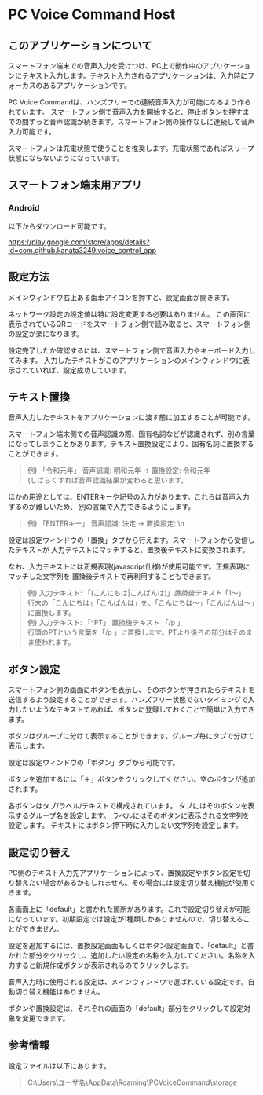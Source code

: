 # PC Voice Command Host

## このアプリケーションについて

スマートフォン端末での音声入力を受けつけ、PC上で動作中のアプリケーションにテキスト入力します。テキスト入力されるアプリケーションは、入力時にフォーカスのあるアプリケーションです。

PC Voice Commandは、ハンズフリーでの連続音声入力が可能になるよう作られています。
スマートフォン側で音声入力を開始すると、停止ボタンを押すまでの間ずっと音声認識が続きます。スマートフォン側の操作なしに連続して音声入力可能です。

スマートフォンは充電状態で使うことを推奨します。充電状態であればスリープ状態にならないようになっています。

## スマートフォン端末用アプリ

### Android

以下からダウンロード可能です。

https://play.google.com/store/apps/details?id=com.github.kanata3249.voice_control_app

## 設定方法

メインウィンドウ右上ある歯車アイコンを押すと、設定画面が開きます。

ネットワーク設定の設定値は特に設定変更する必要はありません。
この画面に表示されているQRコードをスマートフォン側で読み取ると、スマートフォン側の設定が楽になります。

設定完了したか確認するには、スマートフォン側で音声入力やキーボード入力してみます。
入力したテキストがこのアプリケーションのメインウィンドウに表示されていれば、設定成功しています。

## テキスト置換

音声入力したテキストをアプリケーションに渡す前に加工することが可能です。

スマートフォン端末側での音声認識の際、固有名詞などが認識されず、別の言葉になってしまうことがあります。テキスト置換設定により、固有名詞に置換することができます。

> 例)  「令和元年」  音声認識: 明和元年 → 置換設定: 令和元年<br/>
     (しばらくすれば音声認識結果が変わると思います。

ほかの用途としては、ENTERキーや記号の入力があります。これらは音声入力するのが難しいため、
別の言葉で入力できるようにします。

> 例) 「ENTERキー」  音声認識: 決定 → 置換設定: \n

設定は設定ウィンドウの「置換」タブから行えます。スマートフォンから受信したテキストが
入力テキストにマッチすると、置換後テキストに変換されます。

なお、入力テキストには正規表現(javascript仕様)が使用可能です。正規表現にマッチした文字列を
置換後テキストで再利用することもできます。

> 例) 入力テキスト: 「(こんにちは|こんばんは)$」  置換後テキスト 「$1～」<br/>
       行末の「こんにちは」「こんばんは」を、「こんにちは～」「こんばんは～」に置換します。<br/>
> 例) 入力テキスト: 「^PT」  置換後テキスト 「/p 」<br/>
       行頭のPTという言葉を「/p 」に置換します。PTより後ろの部分はそのまま使われます。

## ボタン設定

スマートフォン側の画面にボタンを表示し、そのボタンが押されたらテキストを送信するよう設定することができます。ハンズフリー状態でないタイミングで入力したいようなテキストであれば、ボタンに登録しておくことで簡単に入力できます。

ボタンはグループに分けて表示することができます。グループ毎にタブで分けて表示します。

設定は設定ウィンドウの「ボタン」タブから可能です。

ボタンを追加するには「＋」ボタンをクリックしてください。空のボタンが追加されます。

各ボタンはタブ/ラベル/テキストで構成されています。
タブにはそのボタンを表示するグループ名を設定します。
ラベルにはそのボタンに表示される文字列を設定します。
テキストにはボタン押下時に入力したい文字列を設定します。

## 設定切り替え

PC側のテキスト入力先アプリケーションによって、置換設定やボタン設定を切り替えたい場合があるかもしれません。その場合には設定切り替え機能が使用できます。

各画面上に「default」と書かれた箇所があります。これで設定切り替えが可能になっています。初期設定では設定が1種類しかありませんので、切り替えることができません。

設定を追加するには、置換設定画面もしくはボタン設定画面で、「default」と書かれた部分をクリックし、追加したい設定の名称を入力してください。名称を入力すると新規作成ボタンが表示されるのでクリックします。

音声入力時に使用される設定は、メインウィンドウで選ばれている設定です。自動切り替え機能はありません。

ボタンや置換設定は、それぞれの画面の「default」部分をクリックして設定対象を変更できます。


## 参考情報

設定ファイルは以下にあります。

> C:\Users\ユーザ名\AppData\Roaming\PCVoiceCommand\storage

